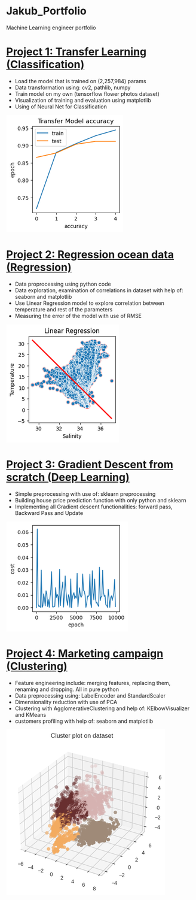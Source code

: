 # Jakub_Portfolio
Machine Learning engineer portfolio

# [Project 1: Transfer Learning (Classification)](https://github.com/JakubTabor/Portfolio_Classification)
* Load the model that is trained on (2,257,984) params
* Data transformation using: cv2, pathlib, numpy
* Train model on my own (tensorflow flower photos dataset)
* Visualization of training and evaluation using matplotlib
* Using of Neural Net for Classification

![](https://github.com/JakubTabor/Jakub_Portfolio/blob/main/images/transfer_learning.png)


# [Project 2: Regression ocean data (Regression)](https://github.com/JakubTabor/Portfolio_Regression)
* Data proprocessing using python code
* Data exploration, examination of correlations in dataset with help of: seaborn and matplotlib
* Use Linear Regression model to explore correlation between temperature and rest of the parameters
* Measuring the error of the model with use of RMSE

![](https://github.com/JakubTabor/Jakub_Portfolio/blob/main/images/Regression.png)


# [Project 3: Gradient Descent from scratch (Deep Learning)](https://github.com/JakubTabor/Portfolio_Deep_Learning)
* Simple preprocessing with use of: sklearn preprocessing
* Building house price prediction function with only python and sklearn
* Implementing all Gradient descent functionalities: forward pass, Backward Pass and Update

![](https://github.com/JakubTabor/Jakub_Portfolio/blob/main/images/gradient_descent.png)

# [Project 4: Marketing campaign (Clustering)](https://github.com/JakubTabor/Portfolio_Clustering)
* Feature engineering include: merging features, replacing them, renaming and dropping. All in pure python
* Data preprocessing using: LabelEncoder and StandardScaler
* Dimensionality reduction with use of PCA
* Clustering with AgglomerativeClustering and help of: KElbowVisualizer and KMeans
* customers profiling with help of: seaborn and matplotlib

![](https://github.com/JakubTabor/Jakub_Portfolio/blob/main/images/cluster_plot.png)
